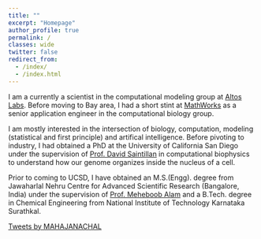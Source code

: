 ```yaml
---
title: ""
excerpt: "Homepage"
author_profile: true
permalink: /
classes: wide
twitter: false
redirect_from: 
  - /index/
  - /index.html
---
```


I am a currently a scientist in the computational modeling group at <a href="https://www.altoslabs.com/">Altos Labs</a>. Before moving to Bay area, I had a short stint at <a href="https://www.mathworks.com/">MathWorks</a> as a senior application engineer in the computational biology group. 

I am mostly interested in the intersection of biology, computation, modeling (statistical and first principle) and artifical intelligence. Before pivoting to industry, I had obtained a PhD at the University of California San Diego under the supervision of <a href="http://stokeslet.ucsd.edu/index.html">Prof. David Saintillan</a> in computational biophysics to understand how our genome organizes inside the nucleus of a cell. 

Prior to coming to UCSD, I have obtained an M.S.(Engg). degree from Jawaharlal Nehru Centre for Advanced Scientific Research (Bangalore, India) under the supervision of <a href="https://www.jncasr.ac.in/faculty/meheboob/">Prof. Meheboob Alam</a> and a B.Tech. degree in Chemical Engineering from National Institute of Technology Karnataka Surathkal.


<a class="twitter-timeline" data-width="500" data-height="1000" href="https://twitter.com/MAHAJANACHAL">Tweets by MAHAJANACHAL</a> <script async src="https://platform.twitter.com/widgets.js" charset="utf-8"></script> 
